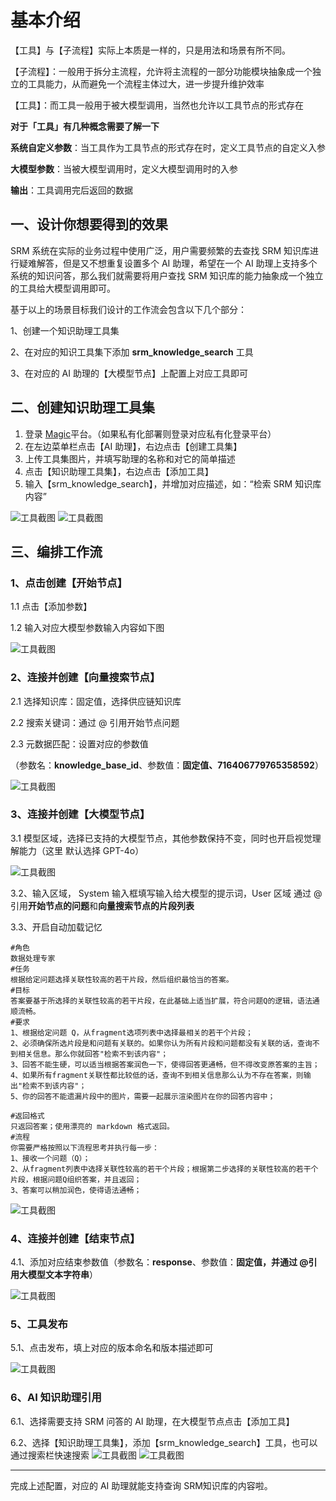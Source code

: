 
# 基本介绍
【工具】与【子流程】实际上本质是一样的，只是用法和场景有所不同。

【子流程】：一般用于拆分主流程，允许将主流程的一部分功能模块抽象成一个独立的工具能力，从而避免一个流程主体过大，进一步提升维护效率

【工具】：而工具一般用于被大模型调用，当然也允许以工具节点的形式存在

**对于「工具」有几种概念需要了解一下**

**系统自定义参数**：当工具作为工具节点的形式存在时，定义工具节点的自定义入参

**大模型参数**：当被大模型调用时，定义大模型调用时的入参

**输出**：工具调用完后返回的数据

## 一、设计你想要得到的效果
SRM 系统在实际的业务过程中使用广泛，用户需要频繁的去查找 SRM 知识库进行疑难解答，但是又不想重复设置多个 AI 助理，希望在一个 AI 助理上支持多个系统的知识问答，那么我们就需要将用户查找 SRM 知识库的能力抽象成一个独立的工具给大模型调用即可。

基于以上的场景目标我们设计的工作流会包含以下几个部分：

1、创建一个知识助理工具集

2、在对应的知识工具集下添加 **srm_knowledge_search** 工具

3、在对应的 AI 助理的【大模型节点】上配置上对应工具即可

## 二、创建知识助理工具集
1. 登录 [Magic](https://www.letsmagic.cn/login)平台。（如果私有化部署则登录对应私有化登录平台）
2. 在左边菜单栏点击【AI 助理】，右边点击【创建工具集】
3. 上传工具集图片，并填写助理的名称和对它的简单描述
4. 点击【知识助理工具集】，右边点击【添加工具】
5. 输入【srm_knowledge_search】，并增加对应描述，如：“检索 SRM 知识库内容”

![工具截图](/static/img/tool-1.png)
![工具截图](/static/img/tool-2.png)

## 三、编排工作流
### 1、点击创建【开始节点】
1.1 点击【添加参数】

1.2 输入对应大模型参数输入内容如下图

![工具截图](/static/img/tool-3.png)

### 2、连接并创建【向量搜索节点】
2.1 选择知识库：固定值，选择供应链知识库

2.2 搜索关键词：通过 @ 引用开始节点问题

2.3 元数据匹配：设置对应的参数值 

（参数名：**knowledge_base_id**、参数值：**固定值、716406779765358592**）

![工具截图](/static/img/tool-4.png)

### 3、连接并创建【大模型节点】
3.1 模型区域，选择已支持的大模型节点，其他参数保持不变，同时也开启视觉理解能力（这里 默认选择 GPT-4o） 

![工具截图](/static/img/tool-5.png)

3.2、输入区域， System 输入框填写输入给大模型的提示词，User 区域 通过 @引用**开始节点的问题**和**向量搜索节点的片段列表**

3.3、开启自动加载记忆
```
#角色
数据处理专家
#任务
根据给定问题选择关联性较高的若干片段，然后组织最恰当的答案。
#目标
答案要基于所选择的关联性较高的若干片段，在此基础上适当扩展，符合问题Q的逻辑，语法通顺流畅。
#要求
1、根据给定问题 Q，从fragment选项列表中选择最相关的若干个片段；
2、必须确保所选片段是和问题有关联的。如果你认为所有片段和问题都没有关联的话，查询不到相关信息。那么你就回答"检索不到该内容"；
3、回答不能生硬，可以适当根据答案润色一下，使得回答更通畅，但不得改变原答案的主旨；
4、如果所有fragment关联性都比较低的话，查询不到相关信息那么认为不存在答案，则输出"检索不到该内容"；
5、你的回答不能遗漏片段中的图片，需要一起展示渲染图片在你的回答内容中；

#返回格式
只返回答案；使用漂亮的 markdown 格式返回。
#流程
你需要严格按照以下流程思考并执行每一步：
1、接收一个问题（Q）；
2、从fragment列表中选择关联性较高的若干个片段；根据第二步选择的关联性较高的若干个片段，根据问题Q组织答案，并且返回；
3、答案可以稍加润色，使得语法通畅；
```
![工具截图](/static/img/tool-6.png)
### 4、连接并创建【结束节点】
4.1、添加对应结束参数值（参数名：**response**、参数值：**固定值，并通过 @引用大模型文本字符串**）
      
![工具截图](/static/img/tool-7.png)

### 5、工具发布
5.1、点击发布，填上对应的版本命名和版本描述即可

![工具截图](/static/img/tool-8.png)

### 6、AI 知识助理引用

6.1、选择需要支持 SRM 问答的 AI 助理，在大模型节点点击【添加工具】

6.2、选择【知识助理工具集】，添加【srm_knowledge_search】工具，也可以通过搜索栏快速搜索
![工具截图](/static/img/tool-9.png)
![工具截图](/static/img/tool-10.png)

---
完成上述配置，对应的 AI 助理就能支持查询 SRM知识库的内容啦。